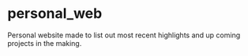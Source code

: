 # personal_web
Personal website made to list out most recent highlights and up coming projects in the making.
